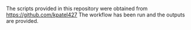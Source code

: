 The scripts provided in this repository were obtained from https://github.com/kpatel427
The workflow has been run and the outputs are provided. 
